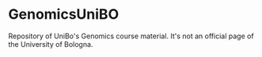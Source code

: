 # GenomicsUniBO
Repository of UniBo's Genomics course material. It's not an official page of the University of Bologna.
